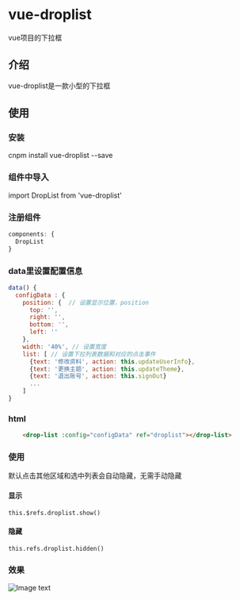 # vue-droplist
vue项目的下拉框
## 介绍
vue-droplist是一款小型的下拉框
## 使用

### 安装
cnpm install vue-droplist --save

### 组件中导入
import DropList from 'vue-droplist'

### 注册组件
```js
components: {
  DropList
}
```

### data里设置配置信息
```js
data() {
  configData : {
    position: {  // 设置显示位置，position
      top: '', 
      right: '',
      bottom: '',
      left: ''
    },
    width: '40%', // 设置宽度
    list: [ // 设置下拉列表数据和对应的点击事件
      {text: '修改资料', action: this.updateUserInfo},
      {text: '更换主题', action: this.updateTheme},
      {text: '退出账号', action: this.signOut}
      ...
    ]
}
```

### html
```html
    <drop-list :config="configData" ref="droplist"></drop-list>
```

### 使用
默认点击其他区域和选中列表会自动隐藏，无需手动隐藏
#### 显示
    this.$refs.droplist.show()
#### 隐藏
    this.refs.droplist.hidden()

### 效果
![Image text](https://github.com/ClmPisces/vue-droplist/blob/master/egimg.png)